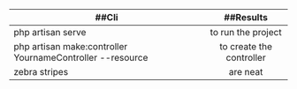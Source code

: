 | ##Cli           | ##Results       |
| ------------- |:-------------:|
| php artisan serve      | to run the project |
| php artisan make:controller YournameController --resource     | to create the controller      |
| zebra stripes | are neat      |
